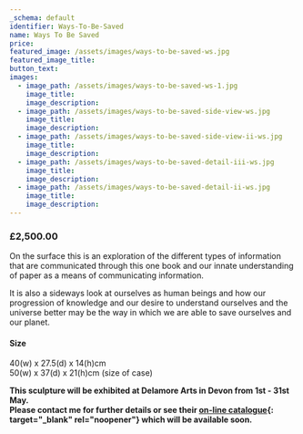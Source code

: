 ```yaml
---
_schema: default
identifier: Ways-To-Be-Saved
name: Ways To Be Saved
price:
featured_image: /assets/images/ways-to-be-saved-ws.jpg
featured_image_title:
button_text:
images:
  - image_path: /assets/images/ways-to-be-saved-ws-1.jpg
    image_title:
    image_description:
  - image_path: /assets/images/ways-to-be-saved-side-view-ws.jpg
    image_title:
    image_description:
  - image_path: /assets/images/ways-to-be-saved-side-view-ii-ws.jpg
    image_title:
    image_description:
  - image_path: /assets/images/ways-to-be-saved-detail-iii-ws.jpg
    image_title:
    image_description:
  - image_path: /assets/images/ways-to-be-saved-detail-ii-ws.jpg
    image_title:
    image_description:
---
```

### **£2,500.00**

On the surface this is an exploration of the different types of information that are communicated through this one book and our innate understanding of paper as a means of communicating information.

It is also a sideways look at ourselves as human beings and how our progression of knowledge and our desire to understand ourselves and the universe better may be the way in which we are able to save ourselves and our planet.

#### Size

40(w) x 27.5(d) x 14(h)cm<br>50(w) x 37(d) x 21(h)cm (size of case)

**This sculpture will be exhibited at Delamore Arts in Devon from 1st - 31st May.<br>Please contact me for further details or see their [on-line catalogue](https://www.delamore-art.co.uk/index.php){: target="_blank" rel="noopener"} which will be available soon.**